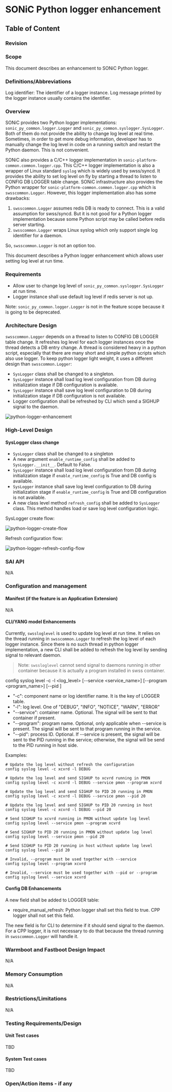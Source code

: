 # SONiC Python logger enhancement #

## Table of Content

### Revision

### Scope

This document describes an enhancement to SONiC Python logger.

### Definitions/Abbreviations

Log identifier: The identifier of a logger instance. Log message printed by the logger instance usually contains the identifier.

### Overview

SONiC provides two Python logger implementations: `sonic_py_common.logger.Logger` and `sonic_py_common.syslogger.SysLogger`. Both of them do not provide the ability to change log level at real time. Sometimes, in order to get more debug information, developer has to manually change the log level in code on a running switch and restart the Python daemon. This is not convenient.

SONiC also provides a C/C++ logger implementation in `sonic-platform-common.common.logger.cpp`. This C/C++ logger implementation is also a wrapper of Linux standard `syslog` which is widely used by swss/syncd. It provides the ability to set log level on fly by starting a thread to listen to CONFIG DB LOGGER table change. SONiC infrastructure also provides the Python wrapper for `sonic-platform-common.common.logger.cpp` which is `swsscommon.Logger`. However, this logger implementation also has some drawbacks:


1. `swsscommon.Logger` assumes redis DB is ready to connect. This is a valid assumption for swss/syncd. But it is not good for a Python logger implementation because some Python script may be called before redis server starting.
2. `swsscommon.Logger` wraps Linux syslog which only support single log identifier for a daemon. 

So, `swsscommon.Logger` is not an option too.

This document describes a Python logger enhancement which allows user setting log level at run time.

### Requirements

- Allow user to change log level of `sonic_py_common.syslogger.SysLogger` at run time.
- Logger instance shall use default log level if redis server is not up.

Note: `sonic_py_common.logger.Logger` is not in the feature scope because it is going to be deprecated.

### Architecture Design

`swsscommon.Logger` depends on a thread to listen to CONFIG DB LOGGER table change. It refreshes log level for each logger instances once the thread detects a DB entry change. A thread is considered heavy in a python script, especially that there are many short and simple python scripts which also use logger. To keep python logger light weight, it uses a different design than `swsscommon.Logger`:

- `SysLogger` class shall be changed to a singleton.
- `SysLogger` instance shall load log level configuration from DB during initialization stage if DB configuration is available.
- `SysLogger` instance shall save log level configuration to DB during initialization stage if DB configuration is not available.
- Logger configuration shall be refreshed by CLI which send a SIGHUP signal to the daemon.

![python-logger-enhancement](/doc/syslog/images/python_logger_enhancement.svg)

### High-Level Design

#### SysLogger class change

- `SysLogger` class shall be changed to a singleton
- A new argument `enable_runtime_config` shall be added to `SysLogger.__init__`. Default to False.
- `SysLogger` instance shall load log level configuration from DB during initialization stage if `enable_runtime_config` is True and DB config is available.
- `SysLogger` instance shall save log level configuration to DB during initialization stage if `enable_runtime_config` is True and DB configuration is not available.
- A new class level method `refresh_config` shall be added to `SysLogger` class. This method handles load or save log level configuration logic.

SysLogger create flow:

![python-logger-create-flow](/doc/syslog/images/python_logger_create_flow.svg)

Refresh configuration flow:

![python-logger-refresh-config-flow](/doc/syslog/images/python_logger_refresh_config_flow.svg)

### SAI API

N/A

### Configuration and management

#### Manifest (if the feature is an Application Extension)

N/A

#### CLI/YANG model Enhancements

Currently, `swssloglevel` is used to update log level at run time. It relies on the thread running in `swsscommon.Logger` to refresh the log level of each logger instance. Since there is no such thread in python logger implementation, a new CLI shall be added to refresh the log level by sending signal to relevant daemon.

> Note: `swssloglevel` cannot send signal to daemons running in other container because it is actually a program installed in swss container.

config syslog level -c <component> -l <log_level> [--service <service_name>] [--program <program_name>] [--pid <pid>]

- "-c": component name or log identifier name. It is the key of LOGGER table.
- "-l": log level. One of "DEBUG", "INFO", "NOTICE", "WARN", "ERROR"
- "--service": container name. Optional. The signal will be sent to that container if present.
- "--program": program name. Optional, only applicable when --service is present. The signal will be sent to that program running in the service.
- "--pid": process ID. Optional. If --service is present, the signal will be sent to the PID running in the service; otherwise, the signal will be send to the PID running in host side.

Examples:
```
# Update the log level without refresh the configuration
config syslog level -c xcvrd -l DEBUG

# Update the log level and send SIGHUP to xcvrd running in PMON
config syslog level -c xcvrd -l DEBUG --service pmon --program xcvrd

# Update the log level and send SIGHUP to PID 20 running in PMON
config syslog level -c xcvrd -l DEBUG --service pmon --pid 20

# Update the log level and send SIGHUP to PID 20 running in host
config syslog level -c xcvrd -l DEBUG --pid 20

# Send SIGHUP to xcvrd running in PMON without update log level
config syslog level --service pmon --program xcvrd

# Send SIGHUP to PID 20 running in PMON without update log level
config syslog level --service pmon --pid 20

# Send SIGHUP to PID 20 running in host without update log level
config syslog level --pid 20

# Invalid, --program must be used together with --service
config syslog level --program xcvrd

# Invalid, --service must be used together with --pid or --program
config syslog level --service xcvrd
```

#### Config DB Enhancements

A new field shall be added to LOGGER table:

- require_manual_refresh: Python logger shall set this field to true. CPP logger shall not set this field.

The new field is for CLI to determine if it should send signal to the daemon. For a CPP logger, it is not necessary to do that because the thread running in `swsscommon.Logger` will handle it.

### Warmboot and Fastboot Design Impact

N/A

### Memory Consumption

N/A

### Restrictions/Limitations

N/A

### Testing Requirements/Design

#### Unit Test cases

TBD

#### System Test cases

TBD

### Open/Action items - if any
